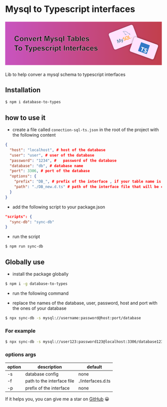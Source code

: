# Mysql to Typescript interfaces

![alt](https://raw.githubusercontent.com/EdwinGeul01/mysql-to-types/refs/heads/main/banner.png)

Lib to help conver a mysql schema to typescript interfaces

## Installation

```bash
$ npm i database-to-types
```

## how to use it

- create a file called `conection-sql-ts.json` in the root of the project with the following content

```json
{
  "host": "localhost", # host of the database
  "user": "user", # user of the database
  "password": "1234", #   password of the database
  "database": "db", # database name
  "port": 3306, # port of the database
  "options": {
    "prefix": "DB_", # prefix of the interface , if your table name is "users" the interface will be named DB_users
    "path": "./DB_new.d.ts" # path of the interface file that will be created
  }
}
```

- add the following script to your package.json

```json
"scripts": {
  "sync-db": "sync-db"
}
```

- run the script

```bash
$ npm run sync-db
```

## Globally use

- install the package globally

```bash
$ npm i -g database-to-types
```

- run the following command

- replace the names of the database, user, password, host and port with the ones of your database

```bash
$ npx sync-db -s mysql://username:password@host:port/database
```

### For example

```bash
$ npx sync-db -s mysql://user123:password123@localhost:3306/database123
```

### options args

| option | description                | default           |
| ------ | -------------------------- | ----------------- |
| -s     | database config            | none              |
| -f     | path to the interface file | ./interfaces.d.ts |
| -p     | prefix of the interface    | none              |


If it helps you, you can give me a star on [GitHub](https://github.com/EdwinGeul01/mysql-to-types) 😀